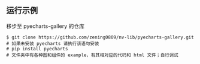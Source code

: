 ## 运行示例

移步至 pyecharts-gallery 的仓库

```shell
$ git clone https://github.com/zening0809/nv-lib/pyecharts-gallery.git
# 如果未安装 pyecharts 请执行该语句安装
# pip install pyecharts
# 文件夹中有各种图和组件的 example，有其相对应的代码和 html 文件；自行调试
```

